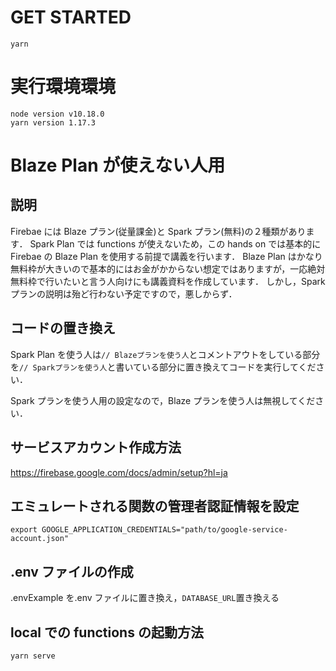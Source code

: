 # GET STARTED

```
yarn
```

# 実行環境環境

```
node version v10.18.0
yarn version 1.17.3
```

# Blaze Plan が使えない人用

## 説明

Firebae には Blaze プラン(従量課金)と Spark プラン(無料)の２種類があります．
Spark Plan では functions が使えないため，この hands on では基本的に Firebae の Blaze Plan を使用する前提で講義を行います．
Blaze Plan はかなり無料枠が大きいので基本的にはお金がかからない想定ではありますが，一応絶対無料枠で行いたいと言う人向けにも講義資料を作成しています．
しかし，Spark プランの説明は殆ど行わない予定ですので，悪しからず．

## コードの置き換え

Spark Plan を使う人は`// Blazeプランを使う人`とコメントアウトをしている部分を`// Sparkプランを使う人`と書いている部分に置き換えてコードを実行してください．

Spark プランを使う人用の設定なので，Blaze プランを使う人は無視してください．

## サービスアカウント作成方法

https://firebase.google.com/docs/admin/setup?hl=ja

## エミュレートされる関数の管理者認証情報を設定

```
export GOOGLE_APPLICATION_CREDENTIALS="path/to/google-service-account.json"
```

## .env ファイルの作成

.envExample を.env ファイルに置き換え，`DATABASE_URL`置き換える

## local での functions の起動方法

```
yarn serve
```
